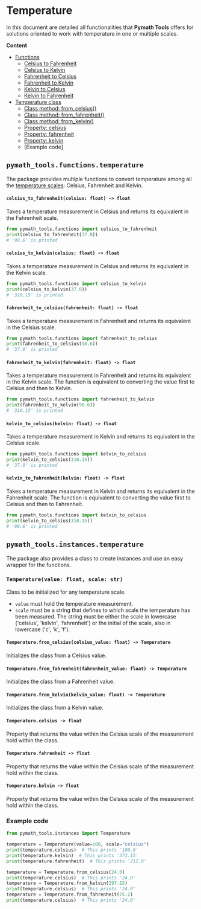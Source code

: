 # Temperature

In this document are detailed all functionalities that **Pymath Tools** offers for solutions oriented to work with temperature in one or multiple scales.

**Content**
- [Functions](#pymathtoolsfunctionstemperature)
  - [Celsius to Fahrenheit](#celsiustofahrenheitcelsius-float---float)
  - [Celsius to Kelvin](#celsiustokelvincelsius-float---float)
  - [Fahrenheit to Celsius](#fahrenheittocelsiusfahrenheit-float---float)
  - [Fahrenheit to Kelvin](#fahrenheittokelvinfahrenheit-float---float)
  - [Kelvin to Celsius](#kelvintocelsiuskelvin-float---float)
  - [Kelvin to Fahrenheit](#kelvintofahrenheitkelvin-float---float)
- [Temperature class](#pymathtoolsinstancestemperature-)
  - [Class method: from_celsius()](#temperaturefromcelsiuscelsiusvalue-float---temperature)
  - [Class method: from_fahrenheit()](#temperaturefromfahrenheitfahrenheitvalue-float---temperature)
  - [Class method: from_kelvin()](#temperaturefromkelvinkelvinvalue-float---temperature)
  - [Property: celsius](#temperaturecelsius---float)
  - [Property: fahrenheit](#temperaturefahrenheit---float)
  - [Property: kelvin](#temperaturekelvin---float)
  - [Example code]

## `pymath_tools.functions.temperature`

The package provides multiple functions to convert temperature among all the [temperature scales](https://en.wikipedia.org/wiki/Scale_of_temperature): Celsius, Fahrenheit and Kelvin.

#### `celsius_to_fahrenheit(celsius: float) -> float`

Takes a temperature measurement in Celsius and returns its equivalent in the Fahrenheit scale. 

```python
from pymath_tools.functions import celsius_to_fahrenheit
print(celsius_to_fahrenheit(37.0))
# '98.6' is printed
```

#### `celsius_to_kelvin(celsius: float) -> float`

Takes a temperature measurement in Celsius and returns its equivalent in the Kelvin scale. 

```python
from pymath_tools.functions import celsius_to_kelvin
print(celsius_to_kelvin(37.0))
# '310.15' is printed
```

#### `fahrenheit_to_celsius(fahrenheit: float) -> float`

Takes a temperature measurement in Fahrenheit and returns its equivalent in the Celsius scale.

```python
from pymath_tools.functions import fahrenheit_to_celsius
print(fahrenheit_to_celsius(98.6))
# '37.0' is printed
```

#### `fahrenheit_to_kelvin(fahrenheit: float) -> float`

Takes a temperature measurement in Fahrenheit and returns its equivalent in the Kelvin scale.
The function is equivalent to converting the value first to Celsius and then to Kelvin.

```python
from pymath_tools.functions import fahrenheit_to_kelvin
print(fahrenheit_to_kelvin(98.6))
# '310.15' is printed
```

#### `kelvin_to_celsius(kelvin: float) -> float`

Takes a temperature measurement in Kelvin and returns its equivalent in the Celsius scale.

```python
from pymath_tools.functions import kelvin_to_celsius
print(kelvin_to_celsius(310.15))
# '37.0' is printed
```

#### `kelvin_to_fahrenheit(kelvin: float) -> float`

Takes a temperature measurement in Kelvin and returns its equivalent in the Fahrenheit scale.
The function is equivalent to converting the value first to Celsius and then to Fahrenheit.

```python
from pymath_tools.functions import kelvin_to_celsius
print(kelvin_to_celsius(310.15))
# '98.6' is printed
```

## `pymath_tools.instances.temperature` 

The package also provides a class to create instances and use an easy wrapper for the functions.

### `Temperature(value: float, scale: str)`

Class to be initialized for any temperature scale.

- `value` must hold the temperature measurement. 
- `scale` must be a string that defines to which scale the temperature has been measured. The string must be either the scale in lowercase ('celsius', 'kelvin', 'fahrenheit') or the initial of the scale, also in lowercase ('c', 'k', 'f').

#### `Temperature.from_celsius(celsius_value: float) -> Temperature`

Initializes the class from a Celsius value.

#### `Temperature.from_fahrenheit(fahrenheit_value: float) -> Temperature`

Initializes the class from a Fahrenheit value.

#### `Temperature.from_kelvin(kelvin_value: float) -> Temperature`

Initializes the class from a Kelvin value.

#### `Temperature.celsius -> float`

Property that returns the value within the Celsius scale of the measurement hold within the class.

#### `Temperature.fahrenheit -> float`

Property that returns the value within the Celsius scale of the measurement hold within the class.

#### `Temperature.kelvin -> float`

Property that returns the value within the Celsius scale of the measurement hold within the class.

### Example code

```python
from pymath_tools.instances import Temperature

temperature = Temperature(value=100, scale="celsius")
print(temperature.celsius)  # This prints '100.0'
print(temperature.kelvin)  # This prints '373.15'
print(temperature.fahrenheit)  # This prints '212.0'

temperature = Temperature.from_celsius(24.0)
print(temperature.celsius)  # This prints '24.0'
temperature = Temperature.from_kelvin(297.15)
print(temperature.celsius)  # This prints '24.0'
temperature = Temperature.from_fahrenheit(75.2)
print(temperature.celsius)  # This prints '24.0'
```
